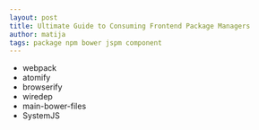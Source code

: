 ```yaml
---
layout: post
title: Ultimate Guide to Consuming Frontend Package Managers
author: matija
tags: package npm bower jspm component
---
```


- webpack
- atomify
- browserify
- wiredep
- main-bower-files
- SystemJS
